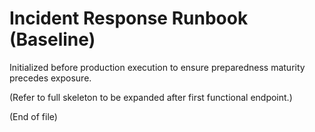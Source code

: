 # Incident Response Runbook (Baseline)

Initialized before production execution to ensure preparedness maturity precedes exposure.

(Refer to full skeleton to be expanded after first functional endpoint.)

(End of file)